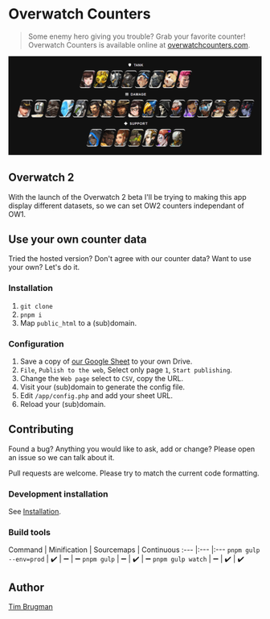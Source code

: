 # Overwatch Counters

> Some enemy hero giving you trouble? Grab your favorite counter!\
> Overwatch Counters is available online at [overwatchcounters.com](https://overwatchcounters.com/).

![demo](/demo.gif)

## Overwatch 2

With the launch of the Overwatch 2 beta I'll be trying to making this app display different datasets, so we can set OW2 counters independant of OW1.

## Use your own counter data

Tried the hosted version? Don't agree with our counter data? Want to use your own? Let's do it.

### Installation

1. `git clone`
1. `pnpm i`
1. Map `public_html` to a (sub)domain.

### Configuration

1. Save a copy of [our Google Sheet](https://docs.google.com/spreadsheets/d/1Frw4LPBxlS2CjxHYfuP71tMnRMHabUmD9cAq9nKpXqk/edit?usp=sharing) to your own Drive.
1. `File`, `Publish to the web`, Select only page `1`, `Start publishing`.
1. Change the `Web page` select to `CSV`, copy the URL.
1. Visit your (sub)domain to generate the config file.
1. Edit `/app/config.php` and add your sheet URL.
1. Reload your (sub)domain.

## Contributing

Found a bug? Anything you would like to ask, add or change? Please open an issue so we can talk about it.

Pull requests are welcome. Please try to match the current code formatting.

### Development installation

See [Installation](#Installation).

### Build tools

Command | Minification | Sourcemaps | Continuous
:--- |:--- |:---
`pnpm gulp --env=prod` | :heavy_check_mark: | :heavy_minus_sign: | :heavy_minus_sign:
`pnpm gulp` | :heavy_minus_sign: | :heavy_check_mark: | :heavy_minus_sign:
`pnpm gulp watch` | :heavy_minus_sign: | :heavy_check_mark: | :heavy_check_mark:

## Author

[Tim Brugman](https://timbr.dev/)